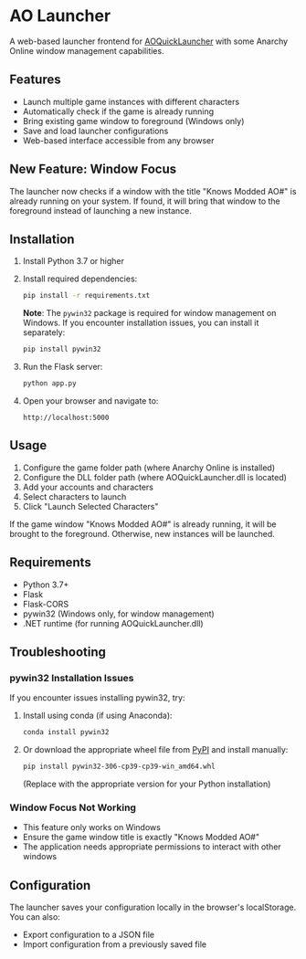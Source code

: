 # AO Launcher

A web-based launcher frontend for [AOQuickLauncher](https://gitlab.com/never-knows-best/aoquicklauncher) with some Anarchy Online window management capabilities.

## Features

- Launch multiple game instances with different characters
- Automatically check if the game is already running
- Bring existing game window to foreground (Windows only)
- Save and load launcher configurations
- Web-based interface accessible from any browser

## New Feature: Window Focus

The launcher now checks if a window with the title "Knows Modded AO#" is already running on your system. If found, it will bring that window to the foreground instead of launching a new instance.

## Installation

1. Install Python 3.7 or higher

2. Install required dependencies:
   ```bash
   pip install -r requirements.txt
   ```

   **Note**: The `pywin32` package is required for window management on Windows. If you encounter installation issues, you can install it separately:
   ```bash
   pip install pywin32
   ```

3. Run the Flask server:
   ```bash
   python app.py
   ```

4. Open your browser and navigate to:
   ```
   http://localhost:5000
   ```

## Usage

1. Configure the game folder path (where Anarchy Online is installed)
2. Configure the DLL folder path (where AOQuickLauncher.dll is located)
3. Add your accounts and characters
4. Select characters to launch
5. Click "Launch Selected Characters"

If the game window "Knows Modded AO#" is already running, it will be brought to the foreground. Otherwise, new instances will be launched.

## Requirements

- Python 3.7+
- Flask
- Flask-CORS
- pywin32 (Windows only, for window management)
- .NET runtime (for running AOQuickLauncher.dll)

## Troubleshooting

### pywin32 Installation Issues

If you encounter issues installing pywin32, try:

1. Install using conda (if using Anaconda):
   ```bash
   conda install pywin32
   ```

2. Or download the appropriate wheel file from [PyPI](https://pypi.org/project/pywin32/#files) and install manually:
   ```bash
   pip install pywin32-306-cp39-cp39-win_amd64.whl
   ```
   (Replace with the appropriate version for your Python installation)

### Window Focus Not Working

- This feature only works on Windows
- Ensure the game window title is exactly "Knows Modded AO#"
- The application needs appropriate permissions to interact with other windows

## Configuration

The launcher saves your configuration locally in the browser's localStorage. You can also:
- Export configuration to a JSON file
- Import configuration from a previously saved file